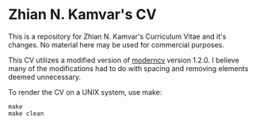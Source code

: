 # Zhian N. Kamvar's CV

This is a repository for Zhian N. Kamvar's Curriculum Vitae and it's changes. No
material here may be used for commercial purposes.

This CV utilizes a modified version of [moderncv][0] version 1.2.0. I believe
many of the modifications had to do with spacing and removing elements deemed
unnecessary.

To render the CV on a UNIX system, use make:

```
make
make clean
``` 


[0]: https://www.ctan.org/pkg/moderncv?lang=en